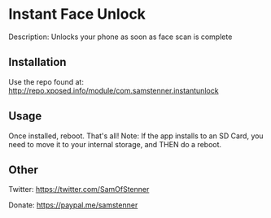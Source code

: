 # Instant Face Unlock

Description:
Unlocks your phone as soon as face scan is complete

## Installation

Use the repo found at: http://repo.xposed.info/module/com.samstenner.instantunlock

## Usage

Once installed, reboot. That's all!
Note: If the app installs to an SD Card, you need to move it to your internal storage, and THEN do a reboot.

## Other

Twitter: https://twitter.com/SamOfStenner

Donate: https://paypal.me/samstenner
